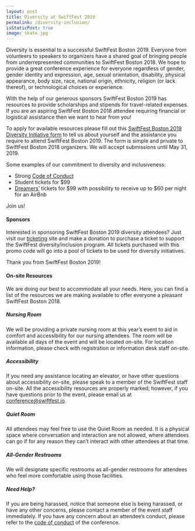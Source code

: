 ```yaml
---
layout: post
title: Diversity at SwiftFest 2019
permalink: /diversity-inclusion/
isStaticPost: true
image: skate.jpg
---
```


Diversity is essential to a successful SwiftFest Boston 2019. Everyone from volunteers to speakers to organizers have a shared goal of bringing people from underrepresented communities to SwiftFest Boston 2018. We hope to provide a great conference experience for everyone regardless of gender, gender identity and expression, age, sexual orientation, disability, physical appearance, body size, race, national origin, ethnicity, religion (or lack thereof), or technological choices or experience.

With the help of our generous sponsors SwiftFest Boston 2019 has resources to provide scholarships and stipends for travel-related expenses. If you are an aspiring SwiftFest Boston 2018 attendee requiring financial or logistical assistance then we want to hear from you! 

To apply for available resources please fill out this [SwiftFest Boston 2019 Diversity Initiative form](https://goo.gl/forms/3LoEhqhbW5RDDp4X2) to tell us about yourself and the assistance you require to attend SwiftFest Boston 2019. The form is simple and private to SwiftFest Boston 2018 organizers. We will accept submissions until May 31, 2019.

Some examples of our commitment to diversity and inclusiveness:

- Strong [Code of Conduct](http://swiftfest.io/code-of-conduct/)
- Student tickets for $99
- [Dreamers’](https://en.wikipedia.org/wiki/DREAM_Act) tickets for $99 with possibility to receive up to $60 per night for an AirBnb

Join us!

#### Sponsors

Interested in sponsoring SwiftFest Boston 2019 diversity attendees? Just visit our [ticketing](https://www.eventbrite.com/e/swiftfest-2019-tickets-56501408233#tickets) site and make a donation to purchase a ticket to support the SwiftFest diversity/inclusion program. All tickets purchased with this promo code will go into a pool of tickets to be used for diversity initiatives.

Thank you from SwiftFest Boston 2019!

#### On-site Resources
We are doing our best to accommodate all your needs. Here, you can find a list of the resources we are making available to offer everyone a pleasant SwiftFest Boston 2018.

##### Nursing Room
We will be providing a private nursing room at this year’s event to aid in comfort and accessibility for our nursing attendees. The room will be available all days of the event and will be located on-site. For location information, please check with registration or information desk staff on-site.

##### Accessibility
If you need any assistance locating an elevator, or have other questions about accessibility on-site, please speak to a member of the SwiftFest staff on-site. All the accessibility resources are properly marked; however, if you have questions prior to the event, please email us at [conference@swiftfest.io](mailto:conference@swiftfest.io).

##### Quiet Room
All attendees may feel free to use the Quiet Room as needed. It is a physical space where conversation and interaction are not allowed, where attendees can go if for any reason they can’t interact with other attendees at that time.

##### All-Gender Restrooms
We will designate specific restrooms as all-gender restrooms for attendees who feel more comfortable using those facilities.

##### Need Help?
If you are being harassed, notice that someone else is being harassed, or have any other concerns, please contact a member of the event staff immediately. If you have any concern about an attendee’s conduct, please refer to the [code of conduct](/code-of-conduct/) of the conference.
